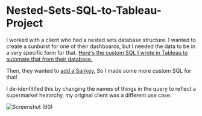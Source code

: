 # Nested-Sets-SQL-to-Tableau-Project
I worked with a client who had a nested sets database structure. I wanted to create a sunburst for one of their dashboards, but I needed the data to be in a very specific form for that. [Here's the custom SQL I wrote in Tableau to automate that from their database.](https://github.com/AnniesAnalytics/Nested-Sets-SQL-to-Tableau-Project/blob/main/Sunburst%20Full%20SQL%20Code)

Then, they wanted to [add a Sankey.](https://github.com/AnniesAnalytics/Nested-Sets-SQL-to-Tableau-Project/blob/main/Sankey%20Data%20Model%20SQL) So I made some more custom SQL for that!

I de-idenfitifed this by changing the names of things in the query to reflect a supermarket heirarchy, my original client was a different use case.

![Screenshot (60)](https://github.com/AnniesAnalytics/Nested-Sets-SQL-to-Tableau-Project/assets/99342712/78ad23e9-8c2a-4467-9e87-56af6cdedbd4)

